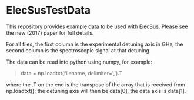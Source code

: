 # ElecSusTestData

This repository provides example data to be used with ElecSus.
Please see the new (2017) paper for full details.

For all files, the first column is the experimental detuning axis in GHz, the second column is the spectroscopic signal at that detuning.

The data can be read into python using numpy, for example:

> data = np.loadtxt(filename, delimiter=',').T

where the .T on the end is the transpose of the array that is received from np.loadtxt(); the detuning axis will then be data[0], the data axis is data[1].